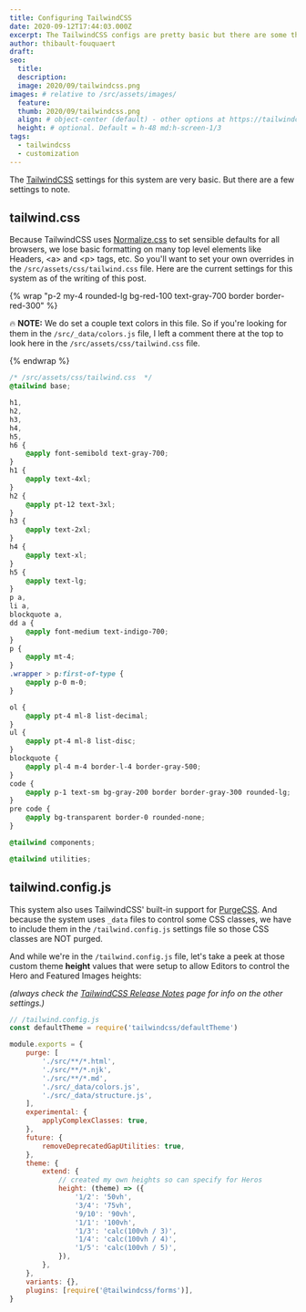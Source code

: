 ```yaml
---
title: Configuring TailwindCSS
date: 2020-09-12T17:44:03.000Z
excerpt: The TailwindCSS configs are pretty basic but there are some things to know about.
author: thibault-fouquaert
draft:
seo:
  title:
  description:
  image: 2020/09/tailwindcss.png
images: # relative to /src/assets/images/
  feature:
  thumb: 2020/09/tailwindcss.png
  align: # object-center (default) - other options at https://tailwindcss.com/docs/object-position
  height: # optional. Default = h-48 md:h-screen-1/3
tags:
  - tailwindcss
  - customization
---
```


The [TailwindCSS](https://tailwindcss.com/) settings for this system are very basic. But there are a few settings to note.

## tailwind.css

Because TailwindCSS uses [Normalize.css](https://necolas.github.io/normalize.css/) to set sensible defaults for all browsers, we lose basic formatting on many top level elements like Headers, \<a> and \<p> tags, etc. So you'll want to set your own overrides in the `/src/assets/css/tailwind.css` file. Here are the current settings for this system as of the writing of this post.

{% wrap "p-2 my-4 rounded-lg bg-red-100 text-gray-700 border border-red-300" %}

:fire: **NOTE:** We do set a couple text colors in this file. So if you're looking for them in the `/src/_data/colors.js` file, I left a comment there at the top to look here in the `/src/assets/css/tailwind.css` file.

{% endwrap %}

```css
/* /src/assets/css/tailwind.css  */
@tailwind base;

h1,
h2,
h3,
h4,
h5,
h6 {
	@apply font-semibold text-gray-700;
}
h1 {
	@apply text-4xl;
}
h2 {
	@apply pt-12 text-3xl;
}
h3 {
	@apply text-2xl;
}
h4 {
	@apply text-xl;
}
h5 {
	@apply text-lg;
}
p a,
li a,
blockquote a,
dd a {
	@apply font-medium text-indigo-700;
}
p {
	@apply mt-4;
}
.wrapper > p:first-of-type {
	@apply p-0 m-0;
}

ol {
	@apply pt-4 ml-8 list-decimal;
}
ul {
	@apply pt-4 ml-8 list-disc;
}
blockquote {
	@apply pl-4 m-4 border-l-4 border-gray-500;
}
code {
	@apply p-1 text-sm bg-gray-200 border border-gray-300 rounded-lg;
}
pre code {
	@apply bg-transparent border-0 rounded-none;
}

@tailwind components;

@tailwind utilities;
```

## tailwind.config.js

This system also uses TailwindCSS' built-in support for [PurgeCSS](https://www.npmjs.com/package/purgecss). And because the system uses `_data` files to control some CSS classes, we have to include them in the `/tailwind.config.js` settings file so those CSS classes are NOT purged.

And while we're in the `/tailwind.config.js` file, let's take a peek at those custom theme **height** values that were setup to allow Editors to control the Hero and Featured Images heights:

_(always check the [TailwindCSS Release Notes](https://tailwindcss.com/docs/release-notes) page for info on the other settings.)_

```js
// /tailwind.config.js
const defaultTheme = require('tailwindcss/defaultTheme')

module.exports = {
	purge: [
		'./src/**/*.html',
		'./src/**/*.njk',
		'./src/**/*.md',
		'./src/_data/colors.js',
		'./src/_data/structure.js',
	],
	experimental: {
		applyComplexClasses: true,
	},
	future: {
		removeDeprecatedGapUtilities: true,
	},
	theme: {
		extend: {
			// created my own heights so can specify for Heros
			height: (theme) => ({
				'1/2': '50vh',
				'3/4': '75vh',
				'9/10': '90vh',
				'1/1': '100vh',
				'1/3': 'calc(100vh / 3)',
				'1/4': 'calc(100vh / 4)',
				'1/5': 'calc(100vh / 5)',
			}),
		},
	},
	variants: {},
	plugins: [require('@tailwindcss/forms')],
}
```
